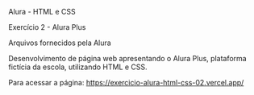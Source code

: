 Alura - HTML e CSS

Exercício 2 - Alura Plus

Arquivos fornecidos pela Alura

Desenvolvimento de página web apresentando o Alura Plus, plataforma fictícia da escola, utilizando HTML e CSS.

Para acessar a página: https://exercicio-alura-html-css-02.vercel.app/
